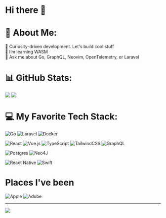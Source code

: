 # Hi there 👋

# 💫 About Me:
🔭 Curiosity-driven development. Let's build cool stuff<br>🌱 I’m learning WASM<br>💬 Ask me about Go, GraphQL, Neovim, OpenTelemetry, or Laravel

# 📊 GitHub Stats:
![](https://github-readme-stats.vercel.app/api/top-langs/?username=brandutchmen&theme=dark&hide_border=true&include_all_commits=true&count_private=true&layout=compact&langs_count=8&hide=HTML,CSS,blade,shell,makefile,arduino,dockerfile&size_weight=0.8&count_weight=0.2)
![](https://github-readme-streak-stats.herokuapp.com/?user=brandutchmen&theme=dark&hide_border=true)

# 💻 My Favorite Tech Stack:
![Go](https://img.shields.io/badge/go-%2300ADD8.svg?style=for-the-badge&logo=go&logoColor=white)
![Laravel](https://img.shields.io/badge/laravel-%23FF2D20.svg?style=for-the-badge&logo=laravel&logoColor=white)
![Docker](https://img.shields.io/badge/docker-%230db7ed.svg?style=for-the-badge&logo=docker&logoColor=white)

![React](https://img.shields.io/badge/react-%2320232a.svg?style=for-the-badge&logo=react&logoColor=%2361DAFB)
![Vue.js](https://img.shields.io/badge/vuejs-%2335495e.svg?style=for-the-badge&logo=vuedotjs&logoColor=%234FC08D) 
![TypeScript](https://img.shields.io/badge/typescript-%23007ACC.svg?style=for-the-badge&logo=typescript&logoColor=white) 
![TailwindCSS](https://img.shields.io/badge/tailwindcss-%2338B2AC.svg?style=for-the-badge&logo=tailwind-css&logoColor=white) 
![GraphQL](https://img.shields.io/badge/-GraphQL-E10098?style=for-the-badge&logo=graphql&logoColor=white) 


![Postgres](https://img.shields.io/badge/postgres-%23316192.svg?style=for-the-badge&logo=postgresql&logoColor=white) 
![Neo4J](https://img.shields.io/badge/Neo4j-008CC1?style=for-the-badge&logo=neo4j&logoColor=white) 

![React Native](https://img.shields.io/badge/react_native-%2320232a.svg?style=for-the-badge&logo=react&logoColor=%2361DAFB)
![Swift](https://img.shields.io/badge/swift-F54A2A?style=for-the-badge&logo=swift&logoColor=white)

# Places I've been
![Apple](https://img.shields.io/badge/Apple-%23000000.svg?style=for-the-badge&logo=apple&logoColor=white)
![Adobe](https://img.shields.io/badge/adobe-%23FF0000.svg?style=for-the-badge&logo=adobe&logoColor=white)

---

[![](https://visitcount.itsvg.in/api?id=brandutchmen&icon=0&color=0)](https://brandonyoung.dev)
